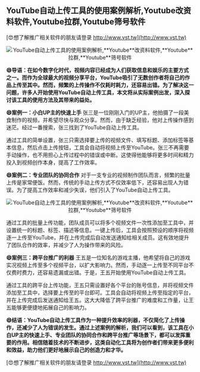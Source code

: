 ## **YouTube自动上传工具的使用案例解析,**Youtube**改资料软件,**Youtube**拉群,**Youtube**筛号软件**

[😍想了解推广相关软件的朋友请登录 http://www.vst.tw](http://www.vst.tw)

 <center><img src="https://vst.tw/MP4/tuiguang/png/4.png" alt="YouTube自动上传工具的使用案例解析,**Youtube**改资料软件,**Youtube**拉群,**Youtube**筛号软件"></center>

**😄导语：在如今数字化时代，视频内容已经成为人们获取信息和娱乐的主要方式之一。而作为全球最大的视频分享平台，YouTube吸引了无数创作者将自己的作品上传至其中。然而，频繁的上传操作不仅耗时耗力，还容易出错。为了解决这一问题，许多人开始使用YouTube自动上传工具，本文将从实际案例出发，深入探讨该工具的使用方法及其带来的益处。**

**😄案例一：小白UP主的快速上手**
张三是一位刚刚入门的UP主，他拍摄了一段美食制作的视频，并希望尽快与观众分享。然而，由于缺乏经验，他对上传操作感到迷茫。经过一番搜索，张三找到了YouTube自动上传工具。

通过工具的简单设置，张三只需选择要上传的视频文件、填写标题、添加标签等基本信息，然后点击上传按钮，工具会自动将视频上传至YouTube。张三不再需要手动操作，也不用担心上传过程中的错误或中断。这使得他能够将更多时间和精力投入到视频创作本身，提高了工作效率。

**😄案例二：专业团队的协同合作**
对于一支专业的视频制作团队而言，频繁的批量上传是家常便饭。然而，传统的手动上传方式不仅效率低下，还容易出现人为错误。为了提高工作效率和减少失误，他们引入了YouTube自动上传工具。

 <center><img src="https://vst.tw/MP4/tuiguang/png/5.png" alt="YouTube自动上传工具的使用案例解析,**Youtube**改资料软件,**Youtube**拉群,**Youtube**筛号软件"></center>

通过工具的批量上传功能，团队成员可以将多个视频文件一次性添加至工具中，并设置统一的标题、标签、描述等信息。一键上传后，工具会按照预设的顺序将视频逐一上传至YouTube，并在上传完成后自动发送通知给相关成员。这有效地提升了团队合作的效率，并减少了人为操作带来的风险。

**😄案例三：跨平台推广的利器**
王五是一位知名的游戏主播，他希望将自己的游戏实况视频上传至多个视频平台，以扩大影响力。然而，手动逐一上传至不同平台不仅费时费力，还容易遗漏或出错。于是，王五开始使用YouTube自动上传工具。

通过工具的跨平台上传功能，王五只需设置好各个平台的账号信息，并将视频文件添加至工具中，选择要上传至的平台即可。工具会自动将视频上传至指定的平台，并在上传完成后发送通知给王五。这大大降低了跨平台推广的难度和工作量，让王五能够更便捷地拓展自己的影响力。

**😄结语：YouTube自动上传工具作为一种提升效率的利器，不仅简化了上传操作，还减少了人为错误的发生。通过上述案例的解析，我们可以看到，该工具在小白UP主的快速上手、专业团队的协同合作和跨平台推广等场景下，都可以发挥重要的作用。相信随着技术的不断进步，这类自动化工具将为创作者们带来更多便利和效益，助力他们更好地展示自己的创造力和才华。**

[😍想了解推广相关软件的朋友请登录 http://www.vst.tw](http://www.vst.tw)



